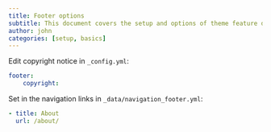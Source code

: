 ```yaml
---
title: Footer options
subtitle: This document covers the setup and options of theme feature described in the doc title
author: john
categories: [setup, basics]
---
```


Edit copyright notice in `_config.yml`:
```yaml
footer:
    copyright:
```

Set in the navigation links in `_data/navigation_footer.yml`:
```yaml
- title: About
  url: /about/
```
